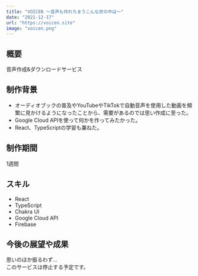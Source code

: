 ```yaml
---
title: "VOICEN 〜音声も作れちまうこんな世の中は〜"
date: "2021-12-17"
url: "https://voicen.site"
image: "voicen.png"
---
```


## 概要
音声作成&ダウンロードサービス

## 制作背景
* オーディオブックの普及やYouTubeやTikTokで自動音声を使用した動画を頻繁に見かけるようになったことから、需要があるのでは思い作成に至った。
* Google Cloud APIを使って何かを作ってみたかった。
* React、TypeScriptの学習も兼ねた。

## 制作期間
1週間

## スキル
* React
* TypeScript
* Chakra UI
* Google Cloud API
* Firebase

## 今後の展望や成果
思いのほか振るわず...  
このサービスは停止する予定です。
